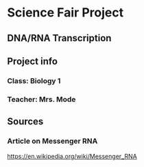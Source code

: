 # Science Fair Project
## DNA/RNA Transcription

## Project info
### Class: Biology 1
### Teacher: Mrs. Mode

## Sources
### Article on Messenger RNA
https://en.wikipedia.org/wiki/Messenger_RNA
